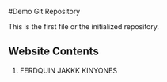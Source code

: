 #Demo Git Repository

This is the first file or the initialized repository.

## Website Contents 

1. FERDQUIN JAKKK KINYONES
